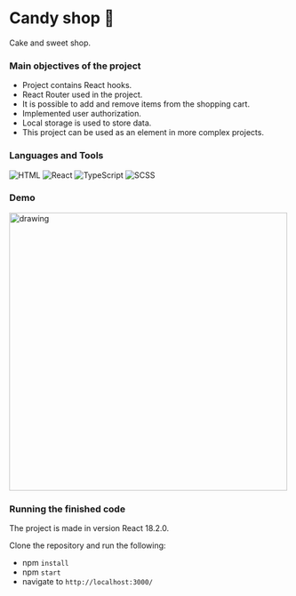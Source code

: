 # Candy shop 🎂
Сake and sweet shop.

### Main objectives of the project 
* Project contains React hooks.
* React Router used in the project.
* It is possible to add and remove items from the shopping cart.
* Implemented user authorization.
* Local storage is used to store data.
* This project can be used as an element in more complex projects.

### Languages and Tools
![HTML](https://img.shields.io/badge/-HTML-4d4d4d?style=for-the-badge&logo=HTML5&logoColor=e44d26)
![React](https://img.shields.io/badge/-React-4d4d4d?style=for-the-badge&logo=React&logoColor=00d8ff)
![TypeScript](https://img.shields.io/badge/-TypeScript-4d4d4d?style=for-the-badge&logo=TypeScript&logoColor=007acd)
![SCSS](https://img.shields.io/badge/-SCSS-4d4d4d?style=for-the-badge&logo=Sass&logoColor=be608b)

### Demo
<img src="src\assets\img\animation.gif" alt="drawing" width="500"/>

### Running the finished code
The project is made in version React 18.2.0.

Clone the repository and run the following:
* npm `install`
* npm `start`
* navigate to `http://localhost:3000/`